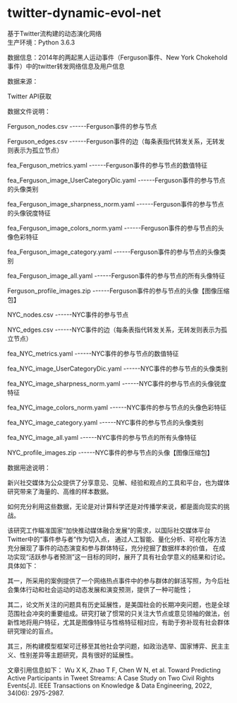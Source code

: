 # twitter-dynamic-evol-net

基于Twitter流构建的动态演化网络  
生产环境：Python 3.6.3  



数据信息：2014年的两起黑人运动事件（Ferguson事件、New York Chokehold事件）中的twitter转发网络信息及用户信息



数据来源：

Twitter API获取



数据文件说明：

Ferguson_nodes.csv   						------Ferguson事件的参与节点

Ferguson_edges.csv   						------Ferguson事件的边（每条表指代转发关系，无转发则表示为孤立节点）

fea_Ferguson_metrics.yaml					------Ferguson事件的参与节点的数值特征

fea_Ferguson_image_UserCategoryDic.yaml		------Ferguson事件的参与节点的头像类别

fea_Ferguson_image_sharpness_norm.yaml		------Ferguson事件的参与节点的头像锐度特征

fea_Ferguson_image_colors_norm.yaml			------Ferguson事件的参与节点的头像色彩特征

fea_Ferguson_image_category.yaml			------Ferguson事件的参与节点的头像类别	

fea_Ferguson_image_all.yaml					------Ferguson事件的参与节点的所有头像特征

Ferguson_profile_images.zip					------Ferguson事件的参与节点的头像【图像压缩包】

NYC_nodes.csv   							       ------NYC事件的参与节点

NYC_edges.csv   							       ------NYC事件的边（每条表指代转发关系，无转发则表示为孤立节点）

fea_NYC_metrics.yaml						      ------NYC事件的参与节点的数值特征

fea_NYC_image_UserCategoryDic.yaml			------NYC事件的参与节点的头像类别

fea_NYC_image_sharpness_norm.yaml			------NYC事件的参与节点的头像锐度特征

fea_NYC_image_colors_norm.yaml				------NYC事件的参与节点的头像色彩特征

fea_NYC_image_category.yaml				  	------NYC事件的参与节点的头像类别	

fea_NYC_image_all.yaml				  		------NYC事件的参与节点的所有头像特征

NYC_profile_images.zip					  	------NYC事件的参与节点的头像【图像压缩包】



数据用途说明：

新兴社交媒体为公众提供了分享意见、见解、经验和观点的工具和平台，也为媒体研究带来了海量的、高维的样本数据。

如何充分利用这些数据，无论是对计算科学还是对传播学来说，都是面向现实的挑战。

该研究工作瞄准国家“加快推动媒体融合发展”的需求，以国际社交媒体平台Twitter中的“事件参与者”作为切入点，
通过人工智能、量化分析、可视化等方法充分展现了事件的动态演变和参与群体特征，充分挖掘了数据样本的价值，
在成功实现“活跃参与者预测”这一目标的同时，展开了具有社会学意义的结果和讨论。具体如下：

其一，所采用的案例提供了一个网络热点事件中的参与群体的鲜活写照，为今后社会集体行动和社会运动的动态发展和演变预测，提供了一种可能性；

其二，论文所关注的问题具有历史延展性，是美国社会的长期冲突问题，也是全球范围社会冲突的重要组成。研究打破了惯常的只关注大节点或意见领袖的做法，创新性地将用户特征，尤其是图像特征与性格特征相对应，有助于弥补现有社会群体研究理论的盲点。

其三，所构建模型框架可迁移至其他社会学问题，如政治选举、国家博弈、民主主义、性别差异等主题研究，具有很好的延展性。



文章引用信息如下：
Wu X K, Zhao T F, Chen W N, et al. Toward Predicting Active Participants in Tweet Streams: A Case Study on Two Civil Rights Events[J]. IEEE Transactions on Knowledge & Data Engineering, 2022, 34(06): 2975-2987.


